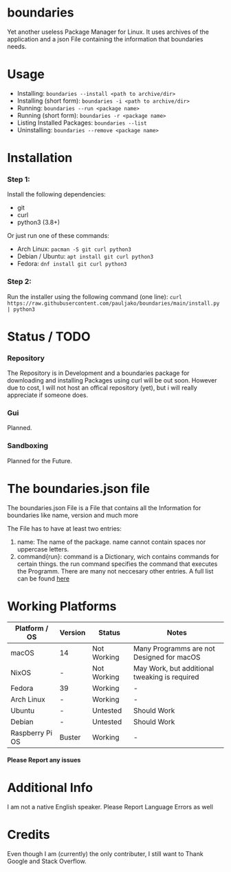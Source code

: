 # boundaries

Yet another useless Package Manager for Linux. It uses archives of the application and a json File containing the information that boundaries needs.

# Usage
- Installing: `boundaries --install <path to archive/dir>`
- Installing (short form): `boundaries -i <path to archive/dir>`
- Running: `boundaries --run <package name>`
- Running (short form): `boundaries -r <package name>`
- Listing Installed Packages: `boundaries --list`
- Uninstalling: `boundaries --remove <package name>`

# Installation
### Step 1:
Install the following dependencies:

- git
- curl
- python3 (3.8+)

Or just run one of these commands:

- Arch Linux:
`pacman -S git curl python3`
- Debian / Ubuntu:
`apt install git curl python3`
- Fedora:
`dnf install git curl python3`

### Step 2:
Run the installer using the following command (one line):
`curl https://raw.githubusercontent.com/pauljako/boundaries/main/install.py | python3`
# Status / TODO
### Repository
The Repository is in Development and a boundaries package for downloading and installing Packages using curl will be out soon.
However due to cost, I will not host an offical repository (yet), but i will really appreciate if someone does.

### Gui
Planned.

### Sandboxing
Planned for the Future.

# The boundaries.json file
The boundaries.json File is a File that contains all the Information for boundaries like name, version and much more

The File has to have at least two entries:
1. name: The name of the package. name cannot contain spaces nor uppercase letters.
2. command{run}: command is a Dictionary, wich contains commands for certain things. the run command specifies the command that executes the Programm.
There are many not neccesary other entries. A full list can be found [here](../main/JSONFILE.md)

# Working Platforms

| Platform / OS     | Version | Status | Notes
| ---      | ---       | --- | ---
| macOS | 14 | Not Working | Many Programms are not Designed for macOS |
| NixOS | - | Not Working | May Work, but additional tweaking is required|
| Fedora | 39 |Working | - |
| Arch Linux | - | Working | - |
| Ubuntu | - | Untested | Should Work |
| Debian | - | Untested | Should Work |
| Raspberry Pi OS | Buster | Working | - |

#### Please Report any issues

# Additional Info
I am not a native English speaker. Please Report Language Errors as well

# Credits
Even though I am (currently) the only contributer, I still want to Thank Google and Stack Overflow.
